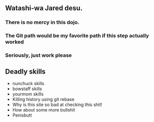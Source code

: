 ## Watashi-wa Jared desu.
### There is no mercy in this dojo.
### The Git path would be my favorite path if this step actually worked
### Seriously, just work please


## Deadly skills
* nunchuck skills
* bowstaff skills
* yourmom skills
* Killing history using git rebase
* Why is this site so bad at checking this shit!
* How about some more bullshit
* Penisbutt

